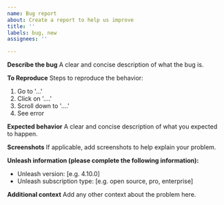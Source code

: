 ```yaml
---
name: Bug report
about: Create a report to help us improve
title: ''
labels: bug, new
assignees: ''

---
```


**Describe the bug**
A clear and concise description of what the bug is.

**To Reproduce**
Steps to reproduce the behavior:
1. Go to '...'
2. Click on '....'
3. Scroll down to '....'
4. See error

**Expected behavior**
A clear and concise description of what you expected to happen.

**Screenshots**
If applicable, add screenshots to help explain your problem.

**Unleash information (please complete the following information):**
 - Unleash version: [e.g. 4.10.0]
 - Unleash subscription type: [e.g. open source, pro, enterprise]

**Additional context**
Add any other context about the problem here.
